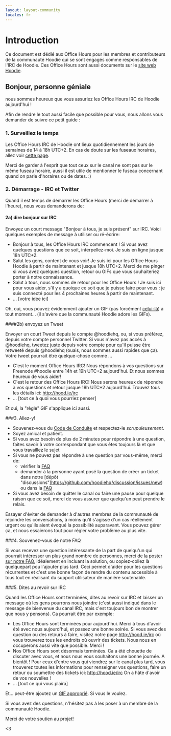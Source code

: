 ```yaml
---
layout: layout-community
locales: fr
---
```

# Introduction

Ce document est dédié aux Office Hours pour les membres et contributeurs de la communauté Hoodie qui se sont engagés comme responsables de l'IRC de Hoodie. Ces Office Hours sont aussi documents sur le [site web Hoodie](http://hood.ie/irc).

## Bonjour, personne géniale

nous sommes heureux que vous assuriez les Office Hours IRC de Hoodie aujourd'hui !

Afin de rendre le tout aussi facile que possible pour vous, nous allons vous demander de suivre ce petit guide :

### 1. Surveillez le temps

Les Office Hours IRC de Hoodie ont lieux quotidiennement les jours de semaines de 14 à 18h UTC+2. En cas de doute sur les fuseaux horaires, allez voir <a href="http://everytimezone.com/" target="_blank">cette page</a>.

Merci de garder à l'esprit que tout ceux sur le canal ne sont pas sur le même fuseau horaire, aussi il est utile de mentionner le fuseau concernant quand on parle d'horaires ou de dates. :)

### 2. Démarrage - IRC et Twitter

Quand il est temps de démarrer les Office Hours (merci de démarrer à l'heure), nous vous demanderons de:

#### 2a) dire bonjour sur IRC

Envoyez un court message "Bonjour à tous, je suis présent" sur IRC. Voici quelques exemples de message à utiliser ou ré-écrire:

- Bonjour à tous, les Office Hours IRC commencent ! Si vous avez quelques questions que ce soit, interpellez-moi. Je suis en ligne jusque 18h UTC+2.
- Salut les gens, content de vous voir! Je suis ici pour les Office Hours Hoodie à partir de maintenant et jusque 18h UTC+2. Merci de me pinger si vous avez quelques question, retour ou GIFs que vous souhaiteriez porter à notre connaissance.
- Salut à tous, nous sommes de retour pour les Office Hours ! Je suis ici pour vous aider, s'il y a quoique ce soit que je puisse faire pour vous : je suis connecté pour les 4 prochaines heures à partir de maintenant.
- … [votre idée ici]

Oh, oui, vous pouvez évidemment ajouter un GIF (pas forcément [celui-là](http://www.tehcute.com/pics/201204/bunny-falls-asleep-at-desk.jpg)) à tout moment... (il s'avère que la communauté Hoodie adore les GIFs).

####2b) envoyez un Tweet

Envoyer un court Tweet depuis le compte @hoodiehq, ou, si vous préférez, depuis votre compte personnel Twitter. Si vous n'avez pas accès à @hoodiehq, tweetez juste depuis votre compte pour qu'il puisse être retweeté depuis @hoodiehq (ouais, nous sommes aussi rapides que ça). Votre tweet pourrait être quelque-chose comme …

- C'est le moment Office Hours IRC! Nous répondons à vos questions sur Freenode #hoodie entre 14h et 19h UTC+2 aujourd'hui. Et nous sommes heureux de vous aider!
- C'est le retour des Office Hours IRC! Nous serons heureux de répondre à vos questions et retour jusque 18h UTC+2 aujourd'hui. Trouvez tous les détails ici: http://hood.ie/irc
- … [tout ce à quoi vous pourriez penser]

Et oui, la "règle" GIF s'applique ici aussi.

###3. Allez-y!

- Souvenez-vous du [Code de Conduite](http://hood.ie/code-of-conduct.html) et respectez-le *scrupuleusement*.
- Soyez amical et patient.
- Si vous avez besoin de plus de 2 minutes pour répondre à une question, faites savoir à votre correspondant que vous êtes toujours là et que vous travaillez le sujet
- Si vous ne pouvez pas répondre à une question par vous-même, merci de:
  - vérifier la [FAQ](http://faq.hood.ie)
  - demander à la personne ayant posé la question de créer un ticket dans notre [dépôt "discussions"]https://github.com/hoodiehq/discussion/issues/new) ou dans la [FAQ](https://github.com/hoodiehq/faq/issues/new)
- Si vous avez besoin de quitter le canal ou faire une pause pour quelque raison que ce soit, merci de vous assurer que quelqu'un peut prendre le relais.

Essayer d'éviter de demander à d'autres membres de la communauté de rejoindre les conversations, à moins qu'il s'agisse d'un cas réellement urgent ou qu'ils aient évoqué la possibilité auparavant. Vous pouvez gérer ça, et nous essaierons tout pour régler votre problème au plus vite.

###4. Souvenez-vous de notre FAQ

Si vous recevez une question intéressante de la part de quelqu'un qui pourrait intéresser un plus grand nombre de personnes, merci de [la poster sur notre FAQ](https://github.com/hoodiehq/faq/issues/new), idéalement en incluant la solution, ou copiez-collez là quelquepart pou l'ajouter plus tard. Ceci permet d'aider pour les questions récurrentes et c'est une bonne façon de rendre du contenu accessible à tous tout en réalisant du support utilisateur de manière soutenable.

###5. Dites au revoir sur IRC

Quand les Office Hours sont terminées, dites au revoir sur IRC et laisser un message où les gens pourrons nous joindre (c'est aussi indiqué dans le message de bienvenue du canal IRC, mais c'est toujours bon de montrer que nous y pensons). Ca pourrait être par exemple:

- Les Office Hours sont terminées pour aujourd'hui. Merci à tous d'avoir été avec nous aujourd'hui, et passez une bonne soirée. Si vous avez des question ou des retours à faire, visitez notre page http://hood.ie/irc où vous trouverez tous les endroits où ouvrir des tickets. Nous nous en occuperons aussi vite que possible. Merci !
- Nos Office Hours sont désormais terminées. Ca a été chouette de discuter avec vous, et nous nous vous souhaitons une bonne journée. A bientôt ! Pour ceux d'entre vous qui viendrez sur le canal plus tard, vous trouverez toutes les informations pour renseigner vos questions, faire un retour ou soumettre des tickets ici: http://hood.ie/irc On a hâte d'avoir de vos nouvelles !
- … [tout ce qui vous plaira]

Et… peut-être ajoutez un [GIF approprié](http://www.tehcute.com/pics/201204/bunny-falls-asleep-at-desk.jpg). Si vous le voulez.

Si vous avez des questions, n'hésitez pas à les poser à un membre de la communauté Hoodie.

Merci de votre soutien au projet!

<3
